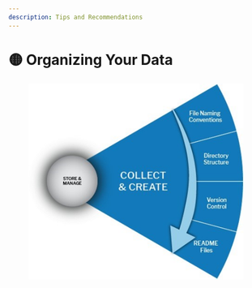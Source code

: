 ```yaml
---
description: Tips and Recommendations
---
```


# 🟡 Organizing Your Data

<div data-full-width="true">

<figure><img src="../.gitbook/assets/Collect and Create.jpg" alt=""><figcaption></figcaption></figure>

</div>
